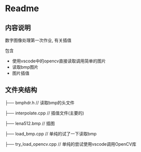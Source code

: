 # Readme

## 内容说明

数字图像处理第一次作业, 有关插值

包含
* 使用vscode中的opencv直接读取调用简单的图片
* 读取bmp图片
* 图片插值

## 文件夹结构
├── bmphdr.h                            // 读取bmp的头文件

├── interpolate.cpp                     // 插值文件(主要的)

├── lena512.bmp                         // 插图

├── load_bmp.cpp                        // 单纯的试了一下读取bmp

├── try_load_opencv.cpp                 // 单纯的尝试使用vscode调用OpenCV库